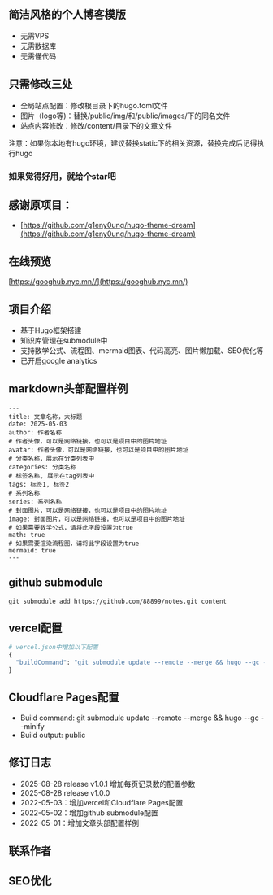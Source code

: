 ## 简洁风格的个人博客模版
* 无需VPS
* 无需数据库
* 无需懂代码

## 只需修改三处
* 全局站点配置：修改根目录下的hugo.toml文件
* 图片（logo等)：替换/public/img/和/public/images/下的同名文件
* 站点内容修改：修改/content/目录下的文章文件

注意：如果你本地有hugo环境，建议替换static下的相关资源，替换完成后记得执行hugo

### 如果觉得好用，就给个star吧

## 感谢原项目：
* [https://github.com/g1eny0ung/hugo-theme-dream](https://github.com/g1eny0ung/hugo-theme-dream)

## 在线预览
[https://googhub.nyc.mn//](https://googhub.nyc.mn/)

## 项目介绍
- 基于Hugo框架搭建
- 知识库管理在submodule中
- 支持数学公式、流程图、mermaid图表、代码高亮、图片懒加载、SEO优化等
- 已开启google analytics

## markdown头部配置样例
```
---
title: 文章名称，大标题
date: 2025-05-03
author: 作者名称
# 作者头像，可以是网络链接，也可以是项目中的图片地址
avatar: 作者头像，可以是网络链接，也可以是项目中的图片地址
# 分类名称，展示在分类列表中
categories: 分类名称
# 标签名称, 展示在tag列表中
tags: 标签1, 标签2
# 系列名称
series: 系列名称
# 封面图片，可以是网络链接，也可以是项目中的图片地址
image: 封面图片，可以是网络链接，也可以是项目中的图片地址
# 如果需要数学公式，请将此字段设置为true
math: true
# 如果需要渲染流程图，请将此字段设置为true
mermaid: true
---
```
## github submodule
```shell
git submodule add https://github.com/88899/notes.git content
```

## vercel配置
```python
# vercel.json中增加以下配置
{
  "buildCommand": "git submodule update --remote --merge && hugo --gc --minify"
}
```

## Cloudflare Pages配置
* Build command: git submodule update --remote --merge && hugo --gc --minify
* Build output: public

## 修订日志
* 2025-08-28 release v1.0.1 增加每页记录数的配置参数
* 2025-08-28 release v1.0.0
* 2022-05-03：增加vercel和Cloudflare Pages配置
* 2022-05-02：增加github submodule配置
* 2022-05-01：增加文章头部配置样例
## 联系作者

## SEO优化
